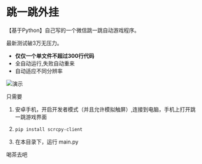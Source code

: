 # 跳一跳外挂

【基于Python】自己写的一个微信跳一跳自动游戏程序。

最新测试破3万无压力。

* **仅仅一个单文件不超过300行代码**
* 全自动运行,失败自动重来
* 自动适应不同分辨率

![演示](demo.gif)

只需要

1. 安卓手机，开启开发者模式（并且允许模拟触屏）,连接到电脑，手机上打开跳一跳游戏界面
2. ```bash
   pip install scrcpy-client
   ```
3. 在本目录下，运行 main.py

喝茶去吧
